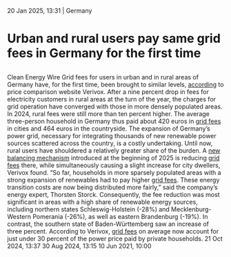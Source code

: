 20 Jan 2025, 13:31
| 
Germany
# Urban and rural users pay same grid fees in Germany for the first time 
## 
Clean Energy Wire
Grid fees for users in urban and in rural areas of Germany have, for the first time, been brought to similar levels, [according](https://www.verivox.de/presse/kluft-geschlossen-stromnetzgebuehren-zwischen-stadt-und-land-erstmals-ausgeglichen-1121039/) to price comparison website Verivox. After a nine percent drop in fees for electricity customers in rural areas at the turn of the year, the charges for grid operation have converged with those in more densely populated areas. In 2024, rural fees were still more than ten percent higher. The average three-person household in Germany thus paid about 420 euros in [grid fees](https://www.cleanenergywire.org/glossary/letter_g#grid_fees) in cities and 464 euros in the countryside.
The expansion of Germany’s power grid, necessary for integrating thousands of new renewable power sources scattered across the country, is a costly undertaking. Until now, rural users have shouldered a relatively greater share of the burden. A [new balancing mechanism](https://www.cleanenergywire.org/news/germany-moves-make-renewable-energy-costs-fairer-new-grid-fees) introduced at the beginning of 2025 is reducing [grid fees](https://www.cleanenergywire.org/glossary/letter_g#grid_fees) there, while simultaneously causing a slight increase for city dwellers, Verivox found. “So far, households in more sparsely populated areas with a strong expansion of renewables had to pay higher [grid fees](https://www.cleanenergywire.org/glossary/letter_g#grid_fees). These energy transition costs are now being distributed more fairly,” said the company’s energy expert, Thorsten Storck.
Consequently, the fee reduction was most significant in areas with a high share of renewable energy sources, including northern states Schleswig-Holstein (-28%) and Mecklenburg-Western Pomerania (-26%), as well as eastern Brandenburg (-19%). In contrast, the southern state of Baden-Württemberg saw an increase of three percent. According to Verivox, [grid fees](https://www.cleanenergywire.org/glossary/letter_g#grid_fees) on average now account for just under 30 percent of the power price paid by private households.
21 Oct 2024, 13:37
30 Aug 2024, 13:15
10 Jun 2021, 10:00
